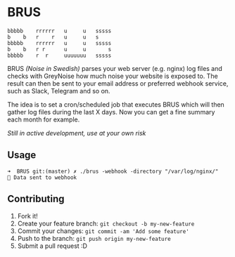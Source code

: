 # BRUS

    bbbbb    rrrrrr   u     u   sssss
    b    b   r    r   u     u   s
    bbbbb    rrrrrr   u     u   sssss
    b    b   r r      u     u       s
    bbbbb    r  r     uuuuuuu   sssss


BRUS _(Noise in Swedish)_ parses your web server (e.g. nginx) log files and checks with GreyNoise how much noise your website is exposed to. The result can then be sent to your email address or preferred webhook service, such as Slack, Telegram and so on.

The idea is to set a cron/scheduled job that executes BRUS which will then gather log files during the last X days. Now you can get a fine summary each month for example.

_Still in active development, use at your own risk_

## Usage

```
➜  BRUS git:(master) ✗ ./brus -webhook -directory "/var/log/nginx/"
🚀 Data sent to webhook
```

## Contributing
1. Fork it!
2. Create your feature branch: `git checkout -b my-new-feature`
3. Commit your changes: `git commit -am 'Add some feature'`
4. Push to the branch: `git push origin my-new-feature`
5. Submit a pull request :D
